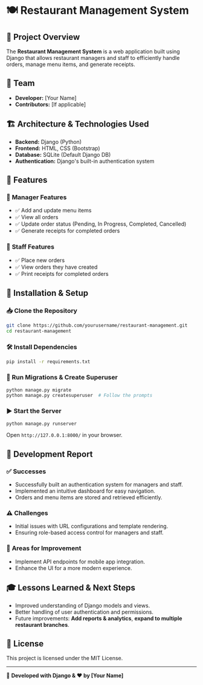 # 🍽️ Restaurant Management System

## 📌 Project Overview
The **Restaurant Management System** is a web application built using Django that allows restaurant managers and staff to efficiently handle orders, manage menu items, and generate receipts.

## 👥 Team
- **Developer:** [Your Name]
- **Contributors:** [If applicable]

## 🏗️ Architecture & Technologies Used
- **Backend:** Django (Python)
- **Frontend:** HTML, CSS (Bootstrap)
- **Database:** SQLite (Default Django DB)
- **Authentication:** Django's built-in authentication system

## 🔧 Features

### 🔹 **Manager Features**
- ✅ Add and update menu items
- ✅ View all orders
- ✅ Update order status (Pending, In Progress, Completed, Cancelled)
- ✅ Generate receipts for completed orders

### 🔹 **Staff Features**
- ✅ Place new orders
- ✅ View orders they have created
- ✅ Print receipts for completed orders

## 🚀 Installation & Setup

### 📥 Clone the Repository
```sh
git clone https://github.com/yourusername/restaurant-management.git
cd restaurant-management
```

### 🛠️ Install Dependencies
```sh
pip install -r requirements.txt
```

### 🔑 Run Migrations & Create Superuser
```sh
python manage.py migrate
python manage.py createsuperuser  # Follow the prompts
```

### ▶️ Start the Server
```sh
python manage.py runserver
```
Open `http://127.0.0.1:8000/` in your browser.

## 🎯 Development Report

### ✅ **Successes**
- Successfully built an authentication system for managers and staff.
- Implemented an intuitive dashboard for easy navigation.
- Orders and menu items are stored and retrieved efficiently.

### ⚠️ **Challenges**
- Initial issues with URL configurations and template rendering.
- Ensuring role-based access control for managers and staff.

### 🔄 **Areas for Improvement**
- Implement API endpoints for mobile app integration.
- Enhance the UI for a more modern experience.

## 🎓 Lessons Learned & Next Steps
- Improved understanding of Django models and views.
- Better handling of user authentication and permissions.
- Future improvements: **Add reports & analytics**, **expand to multiple restaurant branches**.

## 📜 License
This project is licensed under the MIT License.

---

🚀 **Developed with Django & ❤️ by [Your Name]**
